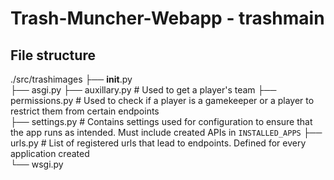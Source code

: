 # Trash-Muncher-Webapp - trashmain

## File structure
./src/trashimages
├── __init__.py  
├── asgi.py
├── auxillary.py           # Used to get a player's team 
├── permissions.py         # Used to check if a player is a gamekeeper or a player to restrict them from certain endpoints   
├── settings.py            # Contains settings used for configuration to ensure that the app runs as intended. Must include created APIs in ```INSTALLED_APPS```
├── urls.py                # List of registered urls that lead to endpoints. Defined for every application created               
└── wsgi.py                